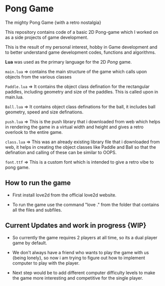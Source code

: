 # Pong Game

The mighty Pong Game {with a retro nostalgia}

This repository contains code of a basic 2D Pong-game which I worked on as a side projects of game development.

This is the result of my personal interest, hobby in Game development and to better understand game development codes, functions and algorithms.

**Lua** was used as the primary language for the 2D *Pong* game.

`main.lua` => contains the main structure of the game which calls upon objects from the various classes 

`Paddle.lua` => It contains the object class defination for the rectangular paddles, including geometry and size of the paddles. This is called upon in main.lua.

`Ball.lua` => It contains object class definations for the ball, it includes ball geometry, speed and size definations.

`push.lua` => This is the push library that i downloaded from web which helps in rendering the game in a virtual width and height and gives a retro overlook to the entire game.

`class.lua` => This was an already existing library file that i downloaded from web, it helps in creating the object classes like Paddle and Ball so that the defination and calling of these can be similar to OOPS.

`font.ttf` => This is a custom font which is intended to give a retro vibe to pong game.

## How to run the game

* First install love2d from the official love2d website.

* To run the game use the command "love ." from the folder that contains all the files and subfiles.

## Current Updates and work in progress {WIP}

* So currently the game requires 2 players at all time, so its a dual player game by default. 

* We don't always have a friend who wants to play the game with us {being lonely}, so now i am trying to figure out how to implement computer to play with the player.

* Next step would be to add different computer difficulty levels to make the game more interesting and competitive for the single player.